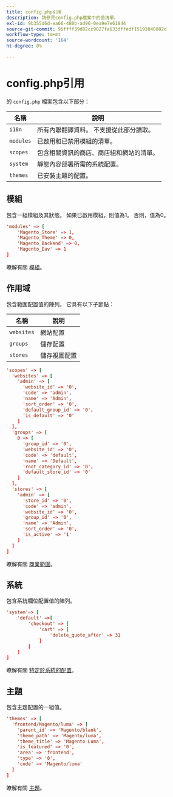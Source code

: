 ```yaml
---
title: config.php引用
description: 請參見config.php檔案中的值清單。
exl-id: 9b355d6d-ea66-480b-ad96-0ea9e7e61844
source-git-commit: 95ffff39d82cc9027fa633dffedf15193040802d
workflow-type: tm+mt
source-wordcount: '164'
ht-degree: 0%

---
```


# config.php引用

的 `config.php` 檔案包含以下部分：

| 名稱 | 說明 |
| --------- | -------------------|
| `i18n` | 所有內聯翻譯資料。 不支援從此部分讀取。 |
| `modules` | 已啟用和已禁用模組的清單。 |
| `scopes` | 包含相關資訊的商店、商店組和網站的清單。 |
| `system` | 靜態內容部署所需的系統配置。 |
| `themes` | 已安裝主題的配置。 |

## 模組

包含一組模組及其狀態。 如果已啟用模組，則值為1。 否則，值為0。

```conf
'modules' => [
    'Magento_Store' => 1,
    'Magento_Theme' => 0,
    'Magento_Backend' => 0,
    'Magento_Eav' => 1
]
```

瞭解有關 [模組]。

## 作用域

包含範圍配置值的陣列。 它具有以下子節點：

| 名稱 | 說明 |
| ---------- | -----------------------------------|
| `websites` | 網站配置 |
| `groups` | 儲存配置 |
| `stores` | 儲存視圖配置 |

```conf
'scopes' => [
  'websites' => [
    'admin' => [
      'website_id' => '0',
      'code' => 'admin',
      'name' => 'Admin',
      'sort_order' => '0',
      'default_group_id' => '0',
      'is_default' => '0'
    ]
  ],
  'groups' => [
    0 => [
      'group_id' => '0',
      'website_id' => '0',
      'code' => 'default',
      'name' => 'Default',
      'root_category_id' => '0',
      'default_store_id' => '0'
    ]
  ],
  'stores' => [
    'admin' => [
      'store_id' => '0',
      'code' => 'admin',
      'website_id' => '0',
      'group_id' => '0',
      'name' => 'Admin',
      'sort_order' => '0',
      'is_active' => '1'
    ]
  ]
]
```

瞭解有關 [商業範圍][scopes]。

## 系統

包含系統欄位配置值的陣列。

```conf
'system'=> [
    'default' =>[
        'checkout' => [
            'cart' => [
                'delete_quote_after' => 31
            ]
        ]
    ]
]
```

瞭解有關 [特定於系統的配置](config-reference-sens.md)。

## 主題

包含主題配置的一組值。

```conf
'themes' => [
  'frontend/Magento/luma' => [
    'parent_id' => 'Magento/blank',
    'theme_path' => 'Magento/luma',
    'theme_title' => 'Magento Luma',
    'is_featured' => '0',
    'area' => 'frontend',
    'type' => '0',
    'code' => 'Magento/luma'
  ]
]
```

瞭解有關 [主題]。

<!-- link definitions -->

[模組]: https://experienceleague.adobe.com/docs/commerce-learn/tutorials/backend-development/create-module.html
[scopes]: https://experienceleague.adobe.com/docs/commerce-admin/start/setup/websites-stores-views.html#scope-settings
[主題]: https://developer.adobe.com/commerce/frontend-core/guide/themes/create-storefront/
